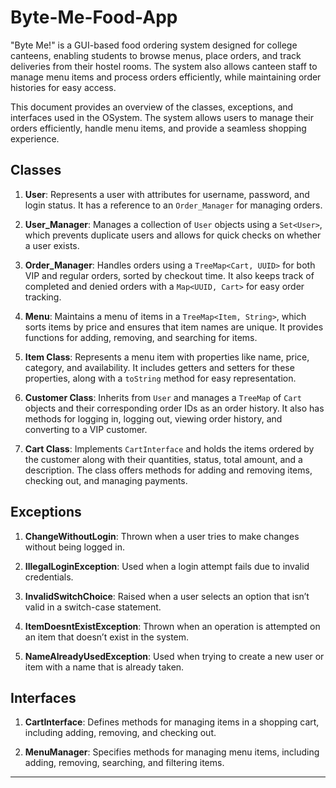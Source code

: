 # Byte-Me-Food-App
"Byte Me!" is a GUI-based food ordering system designed for college canteens, enabling students to browse menus, place orders, and track deliveries from their hostel rooms. The system also allows canteen staff to manage menu items and process orders efficiently, while maintaining order histories for easy access.

This document provides an overview of the classes, exceptions, and interfaces used in the OSystem. The system allows users to manage their orders efficiently, handle menu items, and provide a seamless shopping experience.

## Classes

1. **User**: Represents a user with attributes for username, password, and login status. It has a reference to an `Order_Manager` for managing orders.

2. **User_Manager**: Manages a collection of `User` objects using a `Set<User>`, which prevents duplicate users and allows for quick checks on whether a user exists.

3. **Order_Manager**: Handles orders using a `TreeMap<Cart, UUID>` for both VIP and regular orders, sorted by checkout time. It also keeps track of completed and denied orders with a `Map<UUID, Cart>` for easy order tracking.

4. **Menu**: Maintains a menu of items in a `TreeMap<Item, String>`, which sorts items by price and ensures that item names are unique. It provides functions for adding, removing, and searching for items.

5. **Item Class**: Represents a menu item with properties like name, price, category, and availability. It includes getters and setters for these properties, along with a `toString` method for easy representation.

6. **Customer Class**: Inherits from `User` and manages a `TreeMap` of `Cart` objects and their corresponding order IDs as an order history. It also has methods for logging in, logging out, viewing order history, and converting to a VIP customer.

7. **Cart Class**: Implements `CartInterface` and holds the items ordered by the customer along with their quantities, status, total amount, and a description. The class offers methods for adding and removing items, checking out, and managing payments.

## Exceptions

1. **ChangeWithoutLogin**: Thrown when a user tries to make changes without being logged in.

2. **IllegalLoginException**: Used when a login attempt fails due to invalid credentials.

3. **InvalidSwitchChoice**: Raised when a user selects an option that isn’t valid in a switch-case statement.

4. **ItemDoesntExistException**: Thrown when an operation is attempted on an item that doesn’t exist in the system.

5. **NameAlreadyUsedException**: Used when trying to create a new user or item with a name that is already taken.

## Interfaces

1. **CartInterface**: Defines methods for managing items in a shopping cart, including adding, removing, and checking out.

2. **MenuManager**: Specifies methods for managing menu items, including adding, removing, searching, and filtering items.

---
